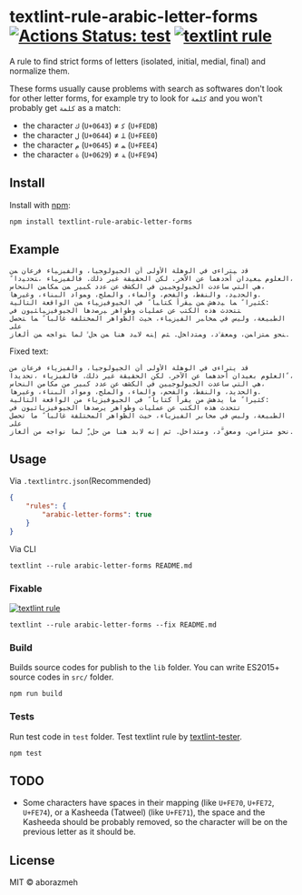 # textlint-rule-arabic-letter-forms [![Actions Status: test](https://github.com/aborazmeh/textlint-rule-arabic-letter-forms/workflows/test/badge.svg)](https://github.com/aborazmeh/textlint-rule-arabic-letter-forms/actions?query=workflow%3A"test") [![textlint rule](https://img.shields.io/badge/textlint-fixable-green.svg?style=social)](https://textlint.github.io/)


A rule to find strict forms of letters (isolated, initial, medial, final) and normalize them.

These forms usually cause problems with search as softwares don't look for other letter forms, for example try to look for `كلمة` and you won't probably get `ﻛﻠﻤﺔ` as a match:

- the character `ك` (`U+0643`) ≠ `ﻛ` (`U+FEDB`)
- the character `ل` (`U+0644`) ≠ `ﻠ` (`U+FEE0`)
- the character `م` (`U+0645`) ≠ `ﻤ` (`U+FEE4`)
- the character `ة` (`U+0629`) ≠ `ﺔ` (`U+FE94`)

## Install

Install with [npm](https://www.npmjs.com/):

    npm install textlint-rule-arabic-letter-forms

## Example

    ﻗﺩ ﻴﺘﺭﺍﺀﻯ ﻓﻲ ﺍﻟﻭﻫﻠﺔ ﺍﻷﻭﻟﻰ ﺃﻥ ﺍﻟﺠﻴﻭﻟﻭﺠﻴﺎ، ﻭﺍﻟﻔﻴﺯﻴﺎﺀ ﻓﺭﻋﺎﻥ ﻤﻥ
    ﺍﻟﻌﻠﻭﻡ ﺒﻌﻴﺩﺍﻥ ﺃﺤﺩﻫﻤﺎ ﻋﻥ ﺍﻵﺨﺭ. ﻟﻜﻥ ﺍﻟﺤﻘﻴﻘﺔ ﻏﻴﺭ ﺫﻟﻙ. ﻓﺎﻟﻔﻴﺯﻴﺎﺀ ،ﺘﺤﺩﻴﺩﺍﹰ،
    ﻫﻲ ﺍﻟﺘﻲ ﺴﺎﻋﺩﺕ ﺍﻟﺠﻴﻭﻟﻭﺠﻴﻴﻥ ﻓﻲ ﺍﻟﻜﺸﻑ ﻋﻥ ﻋﺩﺩ ﻜﺒﻴﺭ ﻤﻥ ﻤﻜﺎﻤﻥ ﺍﻟﻨﺤﺎﺱ،
    ﻭﺍﻟﺤﺩﻴﺩ، ﻭﺍﻟﻨﻔﻁ، ﻭﺍﻟﻔﺤﻡ، ﻭﺍﻟﻤﺎﺀ، ﻭﺍﻟﻤﻠﺢ، ﻭﻤﻭﺍﺩ ﺍﻟﺒﻨﺎﺀ، ﻭﻏﻴﺭﻫﺎ.
    ﻜﺜﻴﺭﺍﹰ ﻤﺎ ﻴﺩﻫﺵ ﻤﻥ ﻴﻘﺭﺃ ﻜﺘﺎﺒﺎﹰ ﻓﻲ ﺍﻟﺠﻴﻭﻓﻴﺯﻴﺎﺀ ﻤﻥ ﺍﻟﻭﺍﻗﻌﺔ ﺍﻟﺘﺎﻟﻴﺔ:
    ﺘﺘﺤﺩﺙ ﻫﺫﻩ ﺍﻟﻜﺘﺏ ﻋﻥ ﻋﻤﻠﻴﺎﺕ ﻭﻅﻭﺍﻫﺭ ﻴﺭﺼﺩﻫﺎ ﺍﻟﺠﻴﻭﻓﻴﺯﻴﺎﺌﻴﻭﻥ ﻓﻲ
    ﺍﻟﻁﺒﻴﻌﺔ، ﻭﻟﻴﺱ ﻓﻲ ﻤﺨﺎﺒﺭ ﺍﻟﻔﻴﺯﻴﺎﺀ، ﺤﻴﺙ ﺍﻟﻅﻭﺍﻫﺭ ﺍﻟﻤﺨﺘﻠﻔﺔ ﻏﺎﻟﺒﺎﹰ ﻤﺎ ﺘﺤﺼل ﻋﻠﻰ
    ﻨﺤﻭٍ ﻤﺘﺯﺍﻤﻥ، ﻭﻤﻌﻘﱠﺩ، ﻭﻤﺘﺩﺍﺨل. ﺜﻡ ﺇﻨﻪ ﻻﺒﺩ ﻫﻨﺎ ﻤﻥ ﺤلﱟ ﻟﻤﺎ ﻨﻭﺍﺠﻪ ﻤﻥ ﺃﻟﻐﺎﺯ.

Fixed text:

    قد يتراءى في الوهلة الأولى أن الجيولوجيا، والفيزياء فرعان من
    العلوم بعيدان أحدهما عن الآخر. لكن الحقيقة غير ذلك. فالفيزياء ،تحديدا ً،
    هي التي ساعدت الجيولوجيين في الكشف عن عدد كبير من مكامن النحاس،
    والحديد، والنفط، والفحم، والماء، والملح، ومواد البناء، وغيرها.
    كثيرا ً ما يدهش من يقرأ كتابا ً في الجيوفيزياء من الواقعة التالية:
    تتحدث هذه الكتب عن عمليات وظواهر يرصدها الجيوفيزيائيون في
    الطبيعة، وليس في مخابر الفيزياء، حيث الظواهر المختلفة غالبا ً ما تحصل على
    نحوٍ متزامن، ومعق َّد، ومتداخل. ثم إنه لابد هنا من حل ٍّ لما نواجه من ألغاز.

## Usage

Via `.textlintrc.json`(Recommended)

```json
{
    "rules": {
        "arabic-letter-forms": true
    }
}
```

Via CLI

```
textlint --rule arabic-letter-forms README.md
```

### Fixable

[![textlint rule](https://img.shields.io/badge/textlint-fixable-green.svg?style=social)](https://textlint.github.io/) 

```
textlint --rule arabic-letter-forms --fix README.md
```

### Build

Builds source codes for publish to the `lib` folder.
You can write ES2015+ source codes in `src/` folder.

    npm run build

### Tests

Run test code in `test` folder.
Test textlint rule by [textlint-tester](https://github.com/textlint/textlint-tester).

    npm test

## TODO

- Some characters have spaces in their mapping (like `U+FE70`, `U+FE72`, `U+FE74`), or a Kasheeda (Tatweel) (like `U+FE71`), the space and the Kasheeda should be probably removed, so the character will be on the previous letter as it should be.

## License

MIT © aborazmeh
